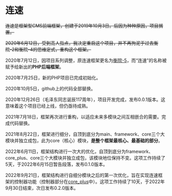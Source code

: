 # 连速
~~连速是框架型CMS前端框架，创建于2019年10月3日。后因为种种原因，项目搁置。~~

~~2020年6月12日，受到高人指点，我决定重启这个项目，并不再拘泥于过去衡院-2和衡院-4的思维定式，重构这个框架。~~

2020年7月12日，因项目系列调整，原连速框架更名为<a href="https://github.com/cmq2080/hengyuan-5">衡院-5</a>，而“连速”的名称被赋予给新出的**PHP后端框架**。

2020年7月25日，新的PHP项目已完成初始化。

2020年10月5日，github上的代码全部替换。

2020年12月26日（毛泽东同志诞辰117周年），项目开发完成，发布0.0.1版本。这意味着这个项目已经上线，但仍亟待成熟。

2021年7月18日，框架再次进行重构，以适应未来多模块之间互相嵌合的需要。完成代码替换。

2021年8月22日，框架进行细分，自顶到底分为main、framework、core三个大模块并独立成包，此为core（核心）模块，**是整个框架最核心、最基础的部分**。

2022年6月11日，框架结构进行一次大的优化，自顶到底分为framework、core_plus、core三个大模块并独立成包，该模块地位保持不变。这项工作持续了5天，于2022年6月15日暂告段落，发布0.1.0版本。

2022年9月21日，框架结构进行自细分模块之后的第一次优化，旨在实现连速框架的控制器功能（控制器部分在<a href="https://github.com/cmq2080/liansu.core_plus">core_plus</a>中）。这项工作持续了10天，于2022年9月30日结束，次日发布0.2.0版本。